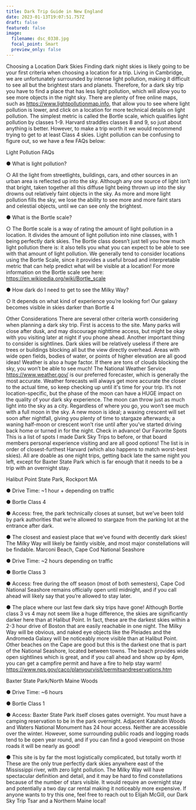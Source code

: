 ```yaml
---
title: Dark Trip Guide in New England
date: 2023-01-13T19:07:51.757Z
draft: false
featured: false
image:
  filename: dsc_0338.jpg
  focal_point: Smart
  preview_only: false
---
```

Choosing a Location
Dark Skies
Finding dark night skies is likely going to be your first criteria when choosing a location for a
trip. Living in Cambridge, we are unfortunately surrounded by intense light pollution, making it
difficult to see all but the brightest stars and planets. Therefore, for a dark sky trip you have to
find a place that has less light pollution, which will allow you to see more objects in the night
sky. There are plenty of free online maps, such as https://www.lightpollutionmap.info, that allow
you to see where light pollution is lower, and click on a location for more technical details on
light pollution. The simplest metric is called the Bortle scale, which qualifies light pollution by
classes 1-9. Harvard straddles classes 8 and 9, so just about anything is better. However, to make
a trip worth it we would recommend trying to get to at least Class 4 skies. Light pollution can be
confusing to figure out, so we have a few FAQs below:

Light Pollution FAQs

● What is light pollution?

○ All the light from streetlights, buildings, cars, and other sources in an urban area
is reflected up into the sky. Although any one source of light isn’t that bright,
taken together all this diffuse light being thrown up into the sky drowns out
relatively faint objects in the sky. As more and more light pollution fills the sky,
we lose the ability to see more and more faint stars and celestial objects, until we
can see only the brightest.

● What is the Bortle scale?

○ The Bortle scale is a way of rating the amount of light pollution in a location. It
divides the amount of light pollution into nine classes, with 1 being perfectly dark
skies. The Bortle class doesn’t just tell you how much light pollution there is: it
also tells you what you can expect to be able to see with that amount of light
pollution. We generally tend to consider locations using the Bortle Scale, since it
provides a useful broad and interpretable metric that can help predict what will be visible at a location! For more information on the Bortle scale see here:
https://en.wikipedia.org/wiki/Bortle_scale

● How dark do I need to get to see the Milky Way?

○ It depends on what kind of experience you’re looking for! Our galaxy becomes
visible in skies darker than Bortle 4

Other Considerations
There are several other criteria worth considering when planning a dark sky trip. First is access
to the site. Many parks will close after dusk, and may discourage nighttime access, but might be
okay with you visiting later at night if you phone ahead. Another important thing to consider is
sightlines. Dark skies will be relatively useless if there are trees or buildings blocking all but the
view directly overhead. Areas with wide open fields, bodies of water, or points of higher
elevation are all good ideas! Weather is also a huge factor. If there are tons of clouds blocking the
sky, you won’t be able to see much! The National Weather Service https://www.weather.gov/ is
our preferred forecaster, which is generally the most accurate. Weather forecasts will always get
more accurate the closer to the actual time, so keep checking up until it's time for your trip.
It’s not location-specific, but the phase of the moon can have a HUGE impact on the quality of
your dark sky experience. The moon can throw just as much light into the sky as a city.
Regardless of where you go, you won’t see much with a full moon in the sky. A new moon is
ideal; a waxing crescent will set soon after nightfall, giving you plenty of time to stargaze
afterwards; a waning half-moon or crescent won’t rise until after you’ve started driving back
home or turned in for the night. Check in advance!
Our Favorite Spots
This is a list of spots I made Dark Sky Trips to before, or that board members personal experience visiting and are all good options! The list is in order of closest-furthest 
Harvard (which also happens to match worst-best skies). All are doable as one night trips, getting
back late the same night you left, except for Baxter State Park which is far enough that it needs
to be a trip with an overnight stay.

Halibut Point State Park, Rockport MA

● Drive Time: ~1 hour + depending on traffic

● Bortle Class 4

● Access: free, the park technically closes at sunset, but we’ve been told by park authorities
that we’re allowed to stargaze from the parking lot at the entrance after dark.

● The closest and easiest place that we’ve found with decently dark skies! The Milky Way
will likely be faintly visible, and most major constellations will be findable.
Marconi Beach, Cape Cod National Seashore

● Drive Time: ~2 hours depending on traffic

● Bortle Class 3

● Access: free during the off season (most of both semesters), Cape Cod National Seashore
remains officially open until midnight, and if you call ahead will likely say that you’re
allowed to stay later.

● The place where our last few dark sky trips have gone! Although Bortle class 3 vs 4 may
not seem like a huge difference, the skies are significantly darker here than at Halibut
Point. In fact, these are the darkest skies within a 2-3 hour drive of Boston that are easily
reachable in one night. The Milky Way will be obvious, and naked eye objects like the
Pleiades and the Andromeda Galaxy will be noticeably more visible than at Halibut
Point. Other beaches on the Cape are good but this is the darkest one that is part of the
National Seashore, located between towns. The beach provides wide open sightlines
which is great, and if you call ahead and show up by 4pm, you can get a campfire permit
and have a fire to help stay warm!
https://www.nps.gov/caco/planyourvisit/permitsandreservations.htm

Baxter State Park/North Maine Woods

● Drive Time: ~6 hours

● Bortle Class 1

● Access: Baxter State Park itself closes gates overnight. You must have a camping
reservation to be in the park overnight. Adjacent Katahdin Woods and Waters National
Monument has 24 hour access. Neither are accessible over the winter. However, some
surrounding public roads and logging roads tend to be open year round, and if you can
find a good viewpoint on those roads it will be nearly as good!

● This site is by far the most logistically complicated, but totally worth it! These are the
only true perfectly dark skies anywhere east of the Mississippi river, with zero light
pollution. The Milky Way will have spectacular definition and detail, and it may be hard
to find constellations because of the number of stars visible. It would require an overnight
stay and potentially a two day car rental making it noticeably more expensive. If anyone
wants to try this one, feel free to reach out to Elijah McGill, our Dark Sky Trip Tsar and a
Northern Maine local!